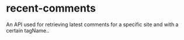# recent-comments
An API used for retrieving latest comments for a specific site and with a certain tagName..

